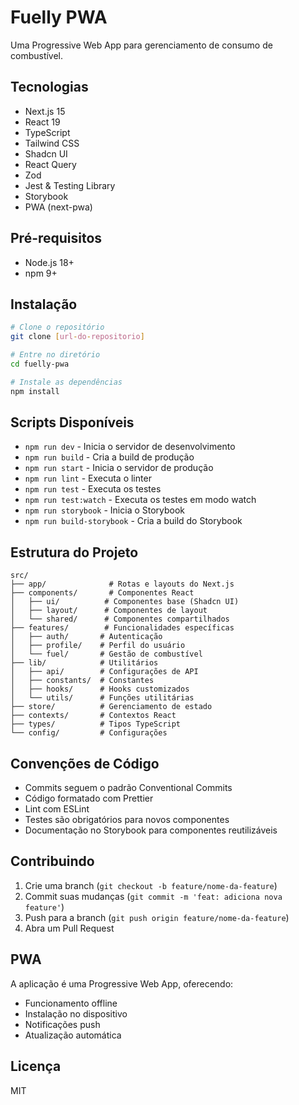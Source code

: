 # Fuelly PWA

Uma Progressive Web App para gerenciamento de consumo de combustível.

## Tecnologias

- Next.js 15
- React 19
- TypeScript
- Tailwind CSS
- Shadcn UI
- React Query
- Zod
- Jest & Testing Library
- Storybook
- PWA (next-pwa)

## Pré-requisitos

- Node.js 18+
- npm 9+

## Instalação

```bash
# Clone o repositório
git clone [url-do-repositorio]

# Entre no diretório
cd fuelly-pwa

# Instale as dependências
npm install
```

## Scripts Disponíveis

- `npm run dev` - Inicia o servidor de desenvolvimento
- `npm run build` - Cria a build de produção
- `npm run start` - Inicia o servidor de produção
- `npm run lint` - Executa o linter
- `npm run test` - Executa os testes
- `npm run test:watch` - Executa os testes em modo watch
- `npm run storybook` - Inicia o Storybook
- `npm run build-storybook` - Cria a build do Storybook

## Estrutura do Projeto

```
src/
├── app/              # Rotas e layouts do Next.js
├── components/       # Componentes React
│   ├── ui/          # Componentes base (Shadcn UI)
│   ├── layout/      # Componentes de layout
│   └── shared/      # Componentes compartilhados
├── features/        # Funcionalidades específicas
│   ├── auth/       # Autenticação
│   ├── profile/    # Perfil do usuário
│   └── fuel/       # Gestão de combustível
├── lib/            # Utilitários
│   ├── api/        # Configurações de API
│   ├── constants/  # Constantes
│   ├── hooks/      # Hooks customizados
│   └── utils/      # Funções utilitárias
├── store/          # Gerenciamento de estado
├── contexts/       # Contextos React
├── types/          # Tipos TypeScript
└── config/         # Configurações
```

## Convenções de Código

- Commits seguem o padrão Conventional Commits
- Código formatado com Prettier
- Lint com ESLint
- Testes são obrigatórios para novos componentes
- Documentação no Storybook para componentes reutilizáveis

## Contribuindo

1. Crie uma branch (`git checkout -b feature/nome-da-feature`)
2. Commit suas mudanças (`git commit -m 'feat: adiciona nova feature'`)
3. Push para a branch (`git push origin feature/nome-da-feature`)
4. Abra um Pull Request

## PWA

A aplicação é uma Progressive Web App, oferecendo:
- Funcionamento offline
- Instalação no dispositivo
- Notificações push
- Atualização automática

## Licença

MIT
